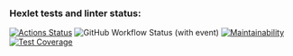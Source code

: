 ### Hexlet tests and linter status:
[![Actions Status](https://github.com/slavaoblog/java-project-73/actions/workflows/hexlet-check.yml/badge.svg)](https://github.com/slavaoblog/java-project-73/actions)
![GitHub Workflow Status (with event)](https://img.shields.io/github/actions/workflow/status/slavaoblog/java-project-73/github-actions.yml)
[![Maintainability](https://api.codeclimate.com/v1/badges/12c832eb5daf8e0f0bb4/maintainability)](https://codeclimate.com/github/slavaoblog/java-project-73/maintainability)
[![Test Coverage](https://api.codeclimate.com/v1/badges/12c832eb5daf8e0f0bb4/test_coverage)](https://codeclimate.com/github/slavaoblog/java-project-73/test_coverage)
